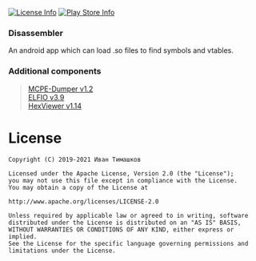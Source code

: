 [![License Info](https://img.shields.io/badge/license-Apache-blue.svg?style=flat-square)](https://github.com/TimScriptov/Disassembler) [![Play Store Info](https://img.shields.io/badge/Play_Store-v2.7-blue.svg?style=flat-square)](https://play.google.com/store/apps/details?id=com.mcal.disassembler)

### Disassembler
An android app which can load .so files to find symbols and vtables.

### Additional components
> [MCPE-Dumper v1.2][3]<br>
> [ELFIO v3.9][1]<br>
> [HexViewer v1.14][2]<br>
>
[1]: https://github.com/serge1/ELFIO
[2]: https://github.com/Keidan/HexViewer
[3]: https://github.com/uebian/MCPE-Dumper

# License
    Copyright (C) 2019-2021 Иван Тимашков

    Licensed under the Apache License, Version 2.0 (the "License");
    you may not use this file except in compliance with the License.
    You may obtain a copy of the License at

    http://www.apache.org/licenses/LICENSE-2.0

    Unless required by applicable law or agreed to in writing, software
    distributed under the License is distributed on an "AS IS" BASIS,
    WITHOUT WARRANTIES OR CONDITIONS OF ANY KIND, either express or implied.
    See the License for the specific language governing permissions and
    limitations under the License.
